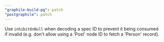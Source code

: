```yaml
---
"graphile-build-pg": patch
"postgraphile": patch
---
```


Use `inhibitOnNull` when decoding a spec ID to prevent it being consumed if
invalid (e.g. don't allow using a 'Post' node ID to fetch a 'Person' record).
